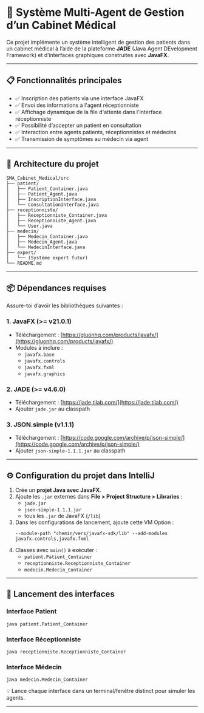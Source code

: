 
# 💊 Système Multi-Agent de Gestion d’un Cabinet Médical

Ce projet implémente un système intelligent de gestion des patients dans un cabinet médical à l’aide de la plateforme **JADE** (Java Agent DEvelopment Framework) et d’interfaces graphiques construites avec **JavaFX**.

---

## 📋 Fonctionnalités principales

- ✅ Inscription des patients via une interface JavaFX
- ✅ Envoi des informations à l'agent réceptionniste
- ✅ Affichage dynamique de la file d'attente dans l'interface réceptionniste
- ✅ Possibilité d’accepter un patient en consultation
- ✅ Interaction entre agents patients, réceptionnistes et médecins
- ✅ Transmission de symptômes au médecin via agent

---

## 🧱 Architecture du projet

```
SMA_Cabinet_Medical/src
├── patient/
│   ├── Patient_Container.java
│   ├── Patient_Agent.java
│   ├── InscriptionInterface.java
│   └── ConsultationInterface.java
├── receptionniste/
│   ├── Receptionniste_Container.java
│   ├── Receptionniste_Agent.java
│   └── User.java
├── medecin/
│   ├── Medecin_Container.java
│   ├── Medecin_Agent.java
│   └── MedecinInterface.java
├── expert/
│   └── (Système expert futur)
└── README.md
```

---

## 📦 Dépendances requises

Assure-toi d’avoir les bibliothèques suivantes :

### 1. JavaFX (>= v21.0.1)

- Téléchargement : [https://gluonhq.com/products/javafx/](https://gluonhq.com/products/javafx/)
- Modules à inclure :
  - `javafx.base`
  - `javafx.controls`
  - `javafx.fxml`
  - `javafx.graphics`

### 2. JADE (>= v4.6.0)

- Téléchargement : [https://jade.tilab.com/](https://jade.tilab.com/)
- Ajouter `jade.jar` au classpath

### 3. JSON.simple (v1.1.1)

- Téléchargement : [https://code.google.com/archive/p/json-simple/](https://code.google.com/archive/p/json-simple/)
- Ajouter `json-simple-1.1.1.jar` au classpath

---

## ⚙️ Configuration du projet dans IntelliJ

1. Crée un **projet Java avec JavaFX**.
2. Ajoute les `.jar` externes dans **File > Project Structure > Libraries** :
   - `jade.jar`
   - `json-simple-1.1.1.jar`
   - tous les `.jar` de JavaFX (`/lib`)
3. Dans les configurations de lancement, ajoute cette VM Option :
   ```
   --module-path "chemin/vers/javafx-sdk/lib" --add-modules javafx.controls,javafx.fxml
   ```
4. Classes avec `main()` à exécuter :
   - `patient.Patient_Container`
   - `receptionniste.Receptionniste_Container`
   - `medecin.Medecin_Container`

---

## 🚀 Lancement des interfaces

### Interface Patient

```
java patient.Patient_Container
```

### Interface Réceptionniste

```
java receptionniste.Receptionniste_Container
```

### Interface Médecin

```
java medecin.Medecin_Container
```

💡 Lance chaque interface dans un terminal/fenêtre distinct pour simuler les agents.

---



